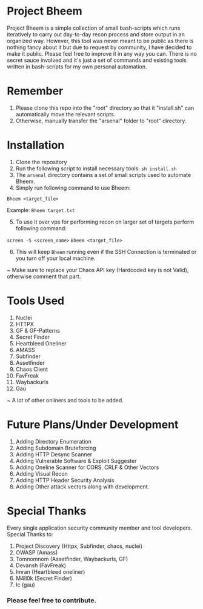 # Project Bheem 

Project Bheem is a simple collection of small bash-scripts which runs iteratively to carry out day-to-day recon process and store output in an organized way. However, this tool was never meant to be public as there is nothing fancy about it but due to request by community, I have decided to make it public. 
Please feel free to improve it in any way you can. There is no secret sauce involved and it's just a set of commands and existing tools written in bash-scripts for my own personal automation. 



# Remember

1. Please clone this repo into the "root" directory so that it "install.sh" can automatically move the relevant scripts. 
2. Otherwise, manually transfer the "arsenal" folder to "root" directory.
# Installation

1. Clone the repository
2. Run the following script to install necessary tools: ``sh install.sh``
3. The ``arsenal`` directory contains a set of small scripts used to automate Bheem. 
4. Simply run following command to use Bheem:

``Bheem <target_file>`` 

Example: ``Bheem target.txt`` 

5. To use it over vps for performing recon on larger set of targets perform following command:

``screen -S <screen_name>``
``Bheem <target_file>``

6. This will keep ``Bheem`` running even if the SSH Connection is terminated or you turn off your local machine.

~ Make sure to replace your Chaos API key (Hardcoded key is not Valid), otherwise comment that part.

# Tools Used 

1. Nuclei
2. HTTPX
3. GF & GF-Patterns
4. Secret Finder
5. Heartbleed Oneliner
6. AMASS
7. Subfinder
8. Assetfinder
9. Chaos Client
10. FavFreak
11. Waybackurls 
12. Gau

~ A lot of other onliners and tools to be added. 

# Future Plans/Under Development

1. Adding Directory Enumeration
2. Adding Subdomain Bruteforcing
3. Adding HTTP Desync Scanner
4. Adding Vulnerable Software & Exploit Suggester
5. Adding Oneline Scanner for CORS, CRLF & Other Vectors
6. Adding Visual Recon 
7. Adding HTTP Header Security Analysis
8. Adding Other attack vectors along with development.

# Special Thanks

Every single application security community member and tool developers. Special Thanks to:

1. Project Discovery (Httpx, Subfinder, chaos, nuclei)
2. OWASP (Amass)
3. Tomnomnom (Assetfinder, Waybackurls, GF)
4. Devansh (FavFreak)
5. Imran (Heartbleed oneliner)
6. M4ll0k (Secret Finder)
7. lc (gau)

### Please feel free to contribute.
